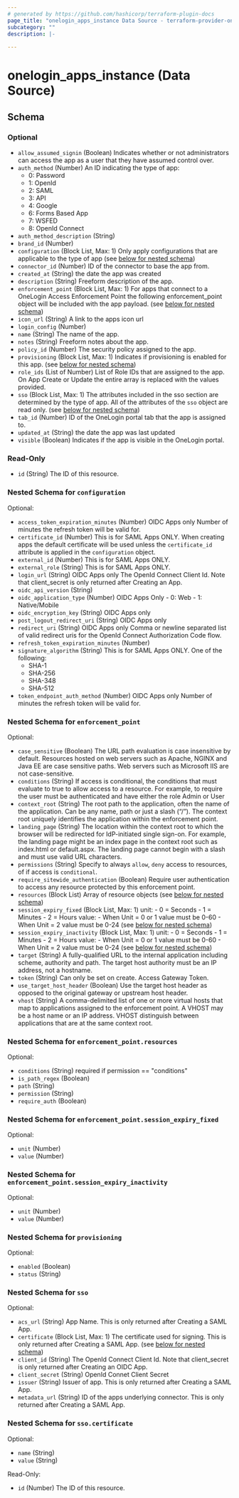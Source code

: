```yaml
---
# generated by https://github.com/hashicorp/terraform-plugin-docs
page_title: "onelogin_apps_instance Data Source - terraform-provider-onelogin"
subcategory: ""
description: |-
  
---
```


# onelogin_apps_instance (Data Source)





<!-- schema generated by tfplugindocs -->
## Schema

### Optional

- `allow_assumed_signin` (Boolean) Indicates whether or not administrators can access the app as a user that they have assumed control over.
- `auth_method` (Number) An ID indicating the type of app:
  - 0: Password
  - 1: OpenId
  - 2: SAML
  - 3: API
  - 4: Google
  - 6: Forms Based App
  - 7: WSFED
  - 8: OpenId Connect
- `auth_method_description` (String)
- `brand_id` (Number)
- `configuration` (Block List, Max: 1) Only apply configurations that are applicable to the type of app (see [below for nested schema](#nestedblock--configuration))
- `connector_id` (Number) ID of the connector to base the app from.
- `created_at` (String) the date the app was created
- `description` (String) Freeform description of the app.
- `enforcement_point` (Block List, Max: 1) For apps that connect to a OneLogin Access Enforcement Point the following enforcement_point object will be included with the app payload. (see [below for nested schema](#nestedblock--enforcement_point))
- `icon_url` (String) A link to the apps icon url
- `login_config` (Number)
- `name` (String) The name of the app.
- `notes` (String) Freeform notes about the app.
- `policy_id` (Number) The security policy assigned to the app.
- `provisioning` (Block List, Max: 1) Indicates if provisioning is enabled for this app. (see [below for nested schema](#nestedblock--provisioning))
- `role_ids` (List of Number) List of Role IDs that are assigned to the app. On App Create or Update the entire array is replaced with the values provided.
- `sso` (Block List, Max: 1) The attributes included in the sso section are determined by the type of app. All of the attributes of the `sso` object are read only. (see [below for nested schema](#nestedblock--sso))
- `tab_id` (Number) ID of the OneLogin portal tab that the app is assigned to.
- `updated_at` (String) the date the app was last updated
- `visible` (Boolean) Indicates if the app is visible in the OneLogin portal.

### Read-Only

- `id` (String) The ID of this resource.

<a id="nestedblock--configuration"></a>
### Nested Schema for `configuration`

Optional:

- `access_token_expiration_minutes` (Number) OIDC Apps only Number of minutes the refresh token will be valid for.
- `certificate_id` (Number) This is for SAML Apps ONLY. When creating apps the default certificate will be used unless the `certificate_id` attribute is applied in the `configuration` object.
- `external_id` (Number) This is for SAML Apps ONLY.
- `external_role` (String) This is for SAML Apps ONLY.
- `login_url` (String) OIDC Apps only The OpenId Connect Client Id. Note that client_secret is only returned after Creating an App.
- `oidc_api_version` (String)
- `oidc_application_type` (Number) OIDC Apps Only - 0: Web - 1: Native/Mobile
- `oidc_encryption_key` (String) OIDC Apps only
- `post_logout_redirect_uri` (String) OIDC Apps only
- `redirect_uri` (String) OIDC Apps only Comma or newline separated list of valid redirect uris for the OpenId Connect Authorization Code flow.
- `refresh_token_expiration_minutes` (Number)
- `signature_algorithm` (String) This is for SAML Apps ONLY.
One of the following:
  - SHA-1
  - SHA-256
  - SHA-348
  - SHA-512
- `token_endpoint_auth_method` (Number) OIDC Apps only Number of minutes the refresh token will be valid for.


<a id="nestedblock--enforcement_point"></a>
### Nested Schema for `enforcement_point`

Optional:

- `case_sensitive` (Boolean) The URL path evaluation is case insensitive by default. Resources hosted on web servers such as Apache, NGINX and Java EE are case sensitive paths. Web servers such as Microsoft IIS are not case-sensitive.
- `conditions` (String) If access is conditional, the conditions that must evaluate to true to allow access to a resource. For example, to require the user must be authenticated and have either the role Admin or User
- `context_root` (String) The root path to the application, often the name of the application. Can be any name, path or just a slash (“/”). The context root uniquely identifies the application within the enforcement point.
- `landing_page` (String) The location within the context root to which the browser will be redirected for IdP-initiated single sign-on. For example, the landing page might be an index page in the context root such as index.html or default.aspx. The landing page cannot begin with a slash and must use valid URL characters.
- `permissions` (String) Specify to always `allow`, `deny` access to resources, of if access is `conditional`.
- `require_sitewide_authentication` (Boolean) Require user authentication to access any resource protected by this enforcement point.
- `resources` (Block List) Array of resource objects (see [below for nested schema](#nestedblock--enforcement_point--resources))
- `session_expiry_fixed` (Block List, Max: 1) unit: - 0 = Seconds - 1 = Minutes - 2 = Hours value: - When Unit = 0 or 1 value must be 0-60 - When Unit = 2 value must be 0-24 (see [below for nested schema](#nestedblock--enforcement_point--session_expiry_fixed))
- `session_expiry_inactivity` (Block List, Max: 1) unit: - 0 = Seconds - 1 = Minutes - 2 = Hours value: - When Unit = 0 or 1 value must be 0-60 - When Unit = 2 value must be 0-24 (see [below for nested schema](#nestedblock--enforcement_point--session_expiry_inactivity))
- `target` (String) A fully-qualified URL to the internal application including scheme, authority and path. The target host authority must be an IP address, not a hostname.
- `token` (String) Can only be set on create. Access Gateway Token.
- `use_target_host_header` (Boolean) Use the target host header as opposed to the original gateway or upstream host header.
- `vhost` (String) A comma-delimited list of one or more virtual hosts that map to applications assigned to the enforcement point. A VHOST may be a host name or an IP address. VHOST distinguish between applications that are at the same context root.

<a id="nestedblock--enforcement_point--resources"></a>
### Nested Schema for `enforcement_point.resources`

Optional:

- `conditions` (String) required if permission == "conditions"
- `is_path_regex` (Boolean)
- `path` (String)
- `permission` (String)
- `require_auth` (Boolean)


<a id="nestedblock--enforcement_point--session_expiry_fixed"></a>
### Nested Schema for `enforcement_point.session_expiry_fixed`

Optional:

- `unit` (Number)
- `value` (Number)


<a id="nestedblock--enforcement_point--session_expiry_inactivity"></a>
### Nested Schema for `enforcement_point.session_expiry_inactivity`

Optional:

- `unit` (Number)
- `value` (Number)



<a id="nestedblock--provisioning"></a>
### Nested Schema for `provisioning`

Optional:

- `enabled` (Boolean)
- `status` (String)


<a id="nestedblock--sso"></a>
### Nested Schema for `sso`

Optional:

- `acs_url` (String) App Name.	This is only returned after Creating a SAML App.
- `certificate` (Block List, Max: 1) The certificate used for signing.	This is only returned after Creating a SAML App. (see [below for nested schema](#nestedblock--sso--certificate))
- `client_id` (String) The OpenId Connect Client Id. Note that client_secret is only returned after Creating an OIDC App.
- `client_secret` (String) OpenId Connet Client Secret
- `issuer` (String) Issuer of app.	This is only returned after Creating a SAML App.
- `metadata_url` (String) ID of the apps underlying connector.	This is only returned after Creating a SAML App.

<a id="nestedblock--sso--certificate"></a>
### Nested Schema for `sso.certificate`

Optional:

- `name` (String)
- `value` (String)

Read-Only:

- `id` (Number) The ID of this resource.


